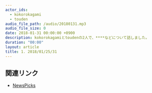 ```yaml
---
actor_ids:
  - kokorokagami
  - touden
audio_file_path: /audio/20180131.mp3
audio_file_size: 0
date: 2018-01-31 00:00:00 +0900
description: kokorokagamiとtoudenの2人で、****などについて話しました。
duration: "00:00"
layout: article
title: 1. 2018/01/25/31
---
```


## 関連リンク

- [NewsPicks](https://newspicks.com/)